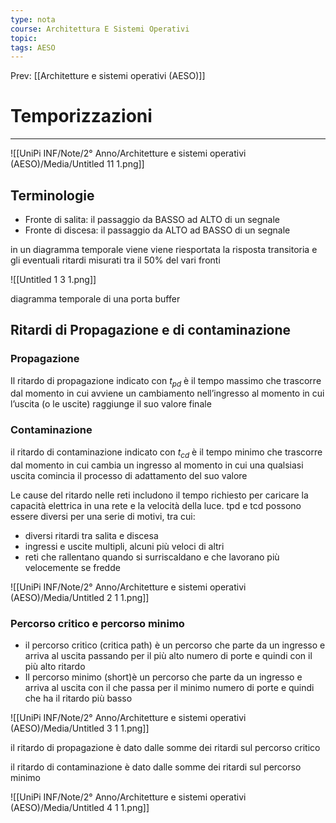 ```yaml
---
type: nota
course: Architettura E Sistemi Operativi
topic: 
tags: AESO
---
```


Prev: [[Architetture e sistemi operativi (AESO)]]

# Temporizzazioni
---
![[UniPi INF/Note/2° Anno/Architetture e sistemi operativi (AESO)/Media/Untitled 11 1.png]]

## Terminologie

- Fronte di salita: il passaggio da BASSO ad ALTO di un segnale
- Fronte di discesa: il passaggio da ALTO ad  BASSO  di un segnale

in un diagramma temporale viene  viene riesportata la risposta transitoria  e gli eventuali ritardi misurati tra il 50% del vari fronti

![[Untitled 1 3 1.png]]

diagramma temporale di una porta buffer

## Ritardi di Propagazione e di contaminazione

### Propagazione

Il ritardo di propagazione indicato con $t_{pd}$ è il tempo massimo che trascorre dal momento in cui avviene un cambiamento nell’ingresso al momento in cui l’uscita (o le uscite) raggiunge il suo valore finale

### Contaminazione

il ritardo di contaminazione indicato con $t_{cd}$ è il tempo minimo che trascorre dal momento in cui cambia un ingresso al momento in cui una qualsiasi uscita comincia il processo di adattamento del
suo valore

Le cause del ritardo nelle reti includono il tempo richiesto per caricare la
capacità elettrica in una rete e la velocità della luce. tpd e tcd possono essere
diversi per una serie di motivi, tra cui:

- diversi ritardi tra salita e discesa
- ingressi e uscite multipli, alcuni più veloci di altri
- reti che rallentano quando si surriscaldano e che lavorano più velocemente
se fredde

![[UniPi INF/Note/2° Anno/Architetture e sistemi operativi (AESO)/Media/Untitled 2 1 1.png]]

### Percorso critico e percorso minimo

- il percorso critico (critica path) è un percorso che parte da un ingresso e arriva al uscita passando per il più alto numero di porte e quindi con il più alto ritardo
- Il percorso minimo (short)è un percorso che parte da un ingresso e arriva al uscita con il che passa per il minimo numero di porte e quindi che ha il ritardo più basso

![[UniPi INF/Note/2° Anno/Architetture e sistemi operativi (AESO)/Media/Untitled 3 1 1.png]]


il ritardo di propagazione è dato dalle somme dei ritardi sul percorso critico

il ritardo di contaminazione è dato dalle somme dei ritardi sul percorso minimo

![[UniPi INF/Note/2° Anno/Architetture e sistemi operativi (AESO)/Media/Untitled 4 1 1.png]]
